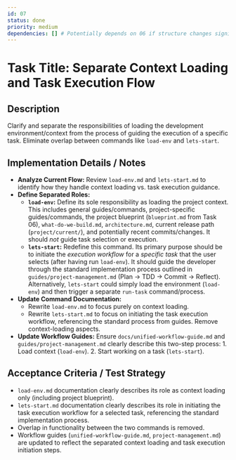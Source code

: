 ```yaml
---
id: 07
status: done
priority: medium
dependencies: [] # Potentially depends on 06 if structure changes significantly
---
```


# Task Title: Separate Context Loading and Task Execution Flow

## Description
Clarify and separate the responsibilities of loading the development environment/context from the process of guiding the execution of a specific task. Eliminate overlap between commands like `load-env` and `lets-start`.

## Implementation Details / Notes
- **Analyze Current Flow:** Review `load-env.md` and `lets-start.md` to identify how they handle context loading vs. task execution guidance.
- **Define Separated Roles:**
    - **`load-env`:** Define its sole responsibility as loading the project context. This includes general guides/commands, project-specific guides/commands, the project blueprint (`blueprint.md` from Task 06), `what-do-we-build.md`, `architecture.md`, current release path (`project/current/`), and potentially recent commits/changes. It should *not* guide task selection or execution.
    - **`lets-start`:** Redefine this command. Its primary purpose should be to initiate the *execution workflow* for a *specific task* that the user selects (after having run `load-env`). It should guide the developer through the standard implementation process outlined in `guides/project-management.md` (Plan -> TDD -> Commit -> Reflect). Alternatively, `lets-start` could simply load the environment (`load-env`) and then trigger a separate `run-task` command/process.
- **Update Command Documentation:**
    - Rewrite `load-env.md` to focus purely on context loading.
    - Rewrite `lets-start.md` to focus on initiating the task execution workflow, referencing the standard process from guides. Remove context-loading aspects.
- **Update Workflow Guides:** Ensure `docs/unified-workflow-guide.md` and `guides/project-management.md` clearly describe this two-step process: 1. Load context (`load-env`). 2. Start working on a task (`lets-start`).

## Acceptance Criteria / Test Strategy
- `load-env.md` documentation clearly describes its role as context loading only (including project blueprint).
- `lets-start.md` documentation clearly describes its role in initiating the task execution workflow for a selected task, referencing the standard implementation process.
- Overlap in functionality between the two commands is removed.
- Workflow guides (`unified-workflow-guide.md`, `project-management.md`) are updated to reflect the separated context loading and task execution initiation steps.